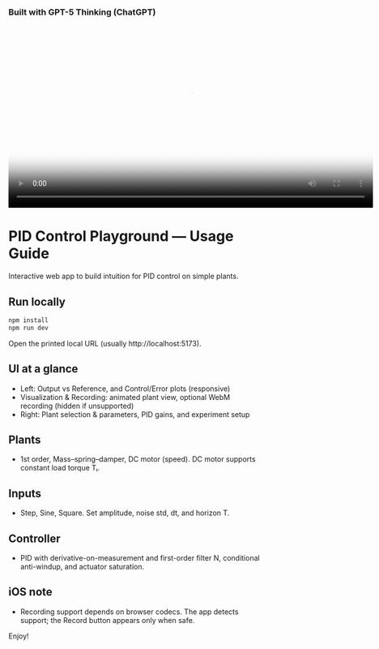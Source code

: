 ### Built with GPT-5 Thinking (ChatGPT)

<video controls width="720" poster="./demo.png">
  <source src="./demo.mp4" type="video/mp4">
  Your browser does not support the video tag.
</video>

# PID Control Playground — Usage Guide

Interactive web app to build intuition for PID control on simple plants.

## Run locally

```bash
npm install
npm run dev
```

Open the printed local URL (usually http://localhost:5173).

## UI at a glance
- Left: Output vs Reference, and Control/Error plots (responsive)
- Visualization & Recording: animated plant view, optional WebM recording (hidden if unsupported)
- Right: Plant selection & parameters, PID gains, and experiment setup

## Plants
- 1st order, Mass–spring–damper, DC motor (speed). DC motor supports constant load torque Tₗ.

## Inputs
- Step, Sine, Square. Set amplitude, noise std, dt, and horizon T.

## Controller
- PID with derivative-on-measurement and first-order filter N, conditional anti-windup, and actuator saturation.

## iOS note
- Recording support depends on browser codecs. The app detects support; the Record button appears only when safe.

Enjoy!
